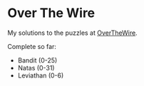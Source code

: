 # Over The Wire

My solutions to the puzzles at [OverTheWire](http://overthewire.org/wargames/).

Complete so far:

 * Bandit (0-25)
 * Natas (0-31)
 * Leviathan (0-6)
